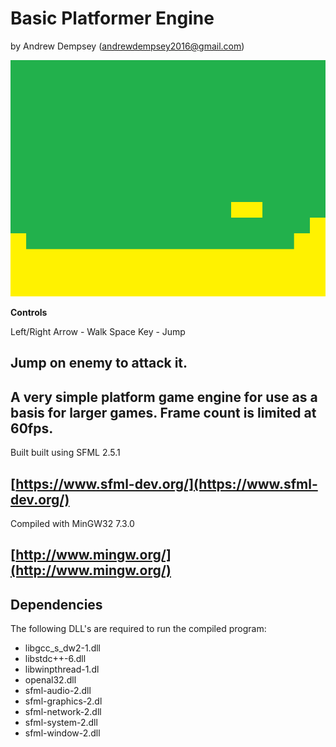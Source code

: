 # Basic Platformer Engine #

by Andrew Dempsey ([andrewdempsey2016@gmail.com](andrewdempsey2016@gmail.com))

![](assets/readme/scr1.png)

**Controls**

Left/Right Arrow - Walk
Space Key - Jump

Jump on enemy to attack it.
----------
A very simple platform game engine for use as a basis for larger games. Frame count is limited at 60fps.
----------
Built built using SFML 2.5.1

[https://www.sfml-dev.org/](https://www.sfml-dev.org/)
----------
Compiled with MinGW32 7.3.0

[http://www.mingw.org/](http://www.mingw.org/)
----------
## Dependencies ##

The following DLL's are required to run the compiled program:

- libgcc_s_dw2-1.dll
- libstdc++-6.dll
- libwinpthread-1.dl
- openal32.dll
- sfml-audio-2.dll
- sfml-graphics-2.dl
- sfml-network-2.dll
- sfml-system-2.dll
- sfml-window-2.dll
